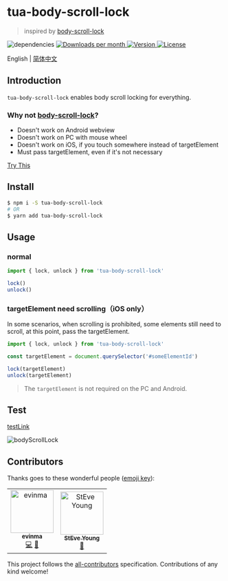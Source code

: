 # tua-body-scroll-lock

> inspired by [body-scroll-lock](https://github.com/willmcpo/body-scroll-lock)

<img src="https://img.shields.io/badge/dependencies-none-green.svg" alt="dependencies">
<a href="https://www.npmjs.com/package/tua-body-scroll-lock" target="_blank">
    <img src="https://badgen.net/npm/dm/tua-body-scroll-lock" alt="Downloads per month">
    <img src="https://img.shields.io/npm/v/tua-body-scroll-lock.svg" alt="Version">
    <img src="https://img.shields.io/npm/l/tua-body-scroll-lock.svg" alt="License">
</a>

English | [简体中文](./README-zh_CN.md)

## Introduction
`tua-body-scroll-lock` enables body scroll locking for everything.

### Why not [body-scroll-lock](https://github.com/willmcpo/body-scroll-lock)?
* Doesn't work on Android webview
* Doesn't work on PC with mouse wheel
* Doesn't work on iOS, if you touch somewhere instead of targetElement
* Must pass targetElement, even if it's not necessary

[Try This](https://codepen.io/buptsteve/pen/EJoKQK)

## Install

```bash
$ npm i -S tua-body-scroll-lock
# OR
$ yarn add tua-body-scroll-lock
```

## Usage
### normal

```js
import { lock, unlock } from 'tua-body-scroll-lock'

lock()
unlock()
```

### targetElement need scrolling（iOS only）

In some scenarios, when scrolling is prohibited, some elements still need to scroll, at this point, pass the targetElement.

```js
import { lock, unlock } from 'tua-body-scroll-lock'

const targetElement = document.querySelector('#someElementId')

lock(targetElement)
unlock(targetElement)
```

> The `targetElement` is not required on the PC and Android.

## Test
[testLink](https://tuateam.github.io/tua-body-scroll-lock)

![bodyScrollLock](./tua-bsl.png)

## Contributors

Thanks goes to these wonderful people ([emoji key](https://allcontributors.org/docs/en/emoji-key)):

<!-- ALL-CONTRIBUTORS-LIST:START - Do not remove or modify this section -->
<!-- prettier-ignore -->
<table><tr><td align="center"><a href="https://github.com/evinma"><img src="https://avatars2.githubusercontent.com/u/16096567?v=4" width="100px;" alt="evinma"/><br /><sub><b>evinma</b></sub></a><br /><a href="https://github.com/tuateam/tua-body-scroll-lock/commits?author=evinma" title="Code">💻</a> <a href="https://github.com/tuateam/tua-body-scroll-lock/commits?author=evinma" title="Documentation">📖</a></td><td align="center"><a href="https://buptsteve.github.io"><img src="https://avatars2.githubusercontent.com/u/11501493?v=4" width="100px;" alt="StEve Young"/><br /><sub><b>StEve Young</b></sub></a><br /><a href="https://github.com/tuateam/tua-body-scroll-lock/commits?author=BuptStEve" title="Documentation">📖</a></td></tr></table>

<!-- ALL-CONTRIBUTORS-LIST:END -->

This project follows the [all-contributors](https://github.com/all-contributors/all-contributors) specification. Contributions of any kind welcome!
